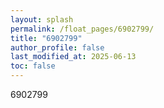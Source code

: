 ```yaml
---
layout: splash
permalink: /float_pages/6902799/
title: "6902799"
author_profile: false
last_modified_at: 2025-06-13
toc: false
---
```

 
6902799
